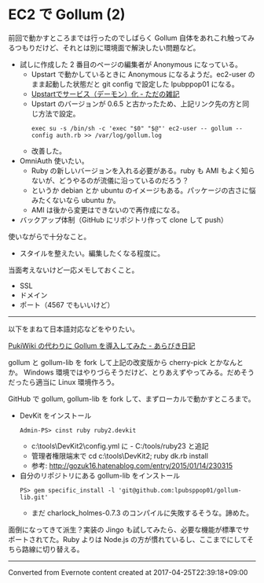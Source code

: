 # EC2 で Gollum (2)
前回で動かすところまでは行ったのでしばらく Gollum 自体をあれこれ触ってみるつもりだけど、それとは別に環境面で解決したい問題など。
* 試しに作成した 2 番目のページの編集者が Anonymous になっている。
    + Upstart で動かしているときに Anonymous になるようだ。ec2-user のまま起動した状態だと git config で設定した lpubppop01 になる。
    + [Upstartでサービス（デーモン）化 - ただの雑記](http://beli.hatenablog.jp/entry/2016/02/13/Upstart%E3%81%A7%E3%82%B5%E3%83%BC%E3%83%93%E3%82%B9%EF%BC%88%E3%83%87%E3%83%BC%E3%83%A2%E3%83%B3%EF%BC%89%E5%8C%96)
    + Upstart のバージョンが 0.6.5 と古かったため、上記リンク先の方と同じ方法で設定。
      ```
      exec su -s /bin/sh -c 'exec "$0" "$@"' ec2-user -- gollum --config auth.rb >> /var/log/gollum.log
      ```
    + 改善した。
* OmniAuth 使いたい。
    + Ruby の新しいバージョンを入れる必要がある。ruby も AMI もよく知らないが、どうやるのが流儀に沿っているのだろう？
    + というか debian とか ubuntu のイメージもある。パッケージの古さに悩みたくないなら ubuntu か。
    + AMI は後から変更はできないので再作成になる。
* バックアップ体制（GitHub にリポジトリ作って clone して push）

使いながらで十分なこと。
* スタイルを整えたい。編集したくなる程度に。

当面考えないけど一応メモしておくこと。
* SSL
* ドメイン
* ポート（4567 でもいいけど）
---

以下をまねて日本語対応などをやりたい。

[PukiWiki の代わりに Gollum を導入してみた - あらびき日記](https://abicky.net/2014/09/15/121633/)

gollum と gollum-lib を fork して上記の改変版から cherry-pick とかなんとか。
Windows 環境ではやりづらそうだけど、とりあえずやってみる。だめそうだったら適当に Linux 環境作ろう。

GitHub で gollum, gollum-lib を fork して、まずローカルで動かすところまで。
- DevKit をインストール
  ```
  Admin-PS> cinst ruby ruby2.devkit
  ```
    - c:\tools\DevKit2\config.yml に - C:/tools/ruby23 と追記
    - 管理者権限端末で cd c:\tools\DevKit2; ruby dk.rb install
    - 参考: http://gozuk16.hatenablog.com/entry/2015/01/14/230315
- 自分のリポジトリにある gollum-lib をインストール
  ```
  PS> gem specific_install -l 'git@github.com:lpubsppop01/gollum-lib.git'
  ```
    - まだ charlock_holmes-0.7.3 のコンパイルに失敗するそうな。諦めた。

面倒になってきて派生？実装の Jingo も試してみたら、必要な機能が標準でサポートされてた。Ruby よりは Node.js の方が慣れているし、ここまでにしてそちら路線に切り替える。

------------------------------------------------------------------------

Converted from Evernote content created at 2017-04-25T22:39:18+09:00
